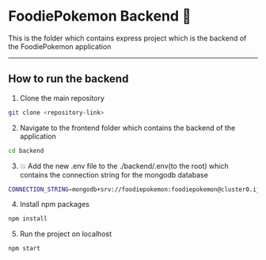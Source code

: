 # FoodiePokemon Backend 🍳

This is the folder which contains express project which is the backend of the FoodiePokemon application

---

## How to run the backend
1. Clone the main repository
```bash
git clone <repository-link>
```

2. Navigate to the frontend folder which contains the backend of the application
```bash
cd backend
```

3. 💥 Add the new .env file to the ./backend/.env(to the root) which contains the connection string for the mongodb database
```bash
CONNECTION_STRING=mongodb+srv://foodiepokemon:foodiepokemon@cluster0.ijhdk.mongodb.net/foodiepokemon?retryWrites=true&w=majority
```

4. Install npm packages
```bash
npm install
```

5. Run the project on localhost
```bash
npm start
```